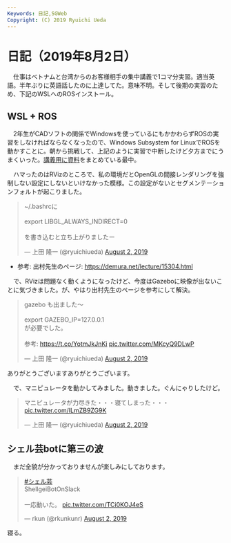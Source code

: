 ```yaml
---
Keywords: 日記,SGWeb
Copyright: (C) 2019 Ryuichi Ueda
---
```


# 日記（2019年8月2日）

　仕事はベトナムと台湾からのお客様相手の集中講義で1コマ分実習。適当英語。半年ぶりに英語話したのに上達してた。意味不明。そして後期の実習のため、下記のWSLへのROSインストール。

## WSL + ROS

　2年生がCADソフトの関係でWindowsを使っているにもかかわらずROSの実習をしなければならなくなったので、Windows Subsystem for LinuxでROSを動かすことに。朝から挑戦して、上記のように実習で中断したけど夕方までにうまくいった。[講義用に資料](https://ryuichiueda.github.io/manipulator_practice_b3/lesson1.html#/1)をまとめている最中。

　ハマったのはRVizのところで、私の環境だとOpenGLの間接レンダリングを強制しない設定にしないといけなかった模様。この設定がないとセグメンテーションフォルトが起こりました。

<blockquote class="twitter-tweet"><p lang="ja" dir="ltr">~/.bashrcに<br><br>export LIBGL_ALWAYS_INDIRECT=0<br><br>を書き込むと立ち上がりましたー</p>&mdash; 上田 隆一 (@ryuichiueda) <a href="https://twitter.com/ryuichiueda/status/1157174673295101952?ref_src=twsrc%5Etfw">August 2, 2019</a></blockquote> <script async src="https://platform.twitter.com/widgets.js" charset="utf-8"></script>

* 参考: 出村先生のページ: https://demura.net/lecture/15304.html

　で、RVizは問題なく動くようになったけど、今度はGazeboに映像が出ないことに気づきました。が、やはり出村先生のページを参考にして解決。

<blockquote class="twitter-tweet"><p lang="ja" dir="ltr">gazebo も出ました〜<br><br>export GAZEBO_IP=127.0.0.1<br>が必要でした。<br><br>参考: <a href="https://t.co/YotmJkJnKi">https://t.co/YotmJkJnKi</a> <a href="https://t.co/MKcyQ9DLwP">pic.twitter.com/MKcyQ9DLwP</a></p>&mdash; 上田 隆一 (@ryuichiueda) <a href="https://twitter.com/ryuichiueda/status/1157192348222156800?ref_src=twsrc%5Etfw">August 2, 2019</a></blockquote> <script async src="https://platform.twitter.com/widgets.js" charset="utf-8"></script>

ありがとうございますありがとうございます。

　で、マニピュレータを動かしてみました。動きました。ぐんにゃりしたけど。

<blockquote class="twitter-tweet"><p lang="ja" dir="ltr">マニピュレータが力尽きた・・・寝てしまった・・・ <a href="https://t.co/ILmZB9ZG9K">pic.twitter.com/ILmZB9ZG9K</a></p>&mdash; 上田 隆一 (@ryuichiueda) <a href="https://twitter.com/ryuichiueda/status/1157195258951680000?ref_src=twsrc%5Etfw">August 2, 2019</a></blockquote> <script async src="https://platform.twitter.com/widgets.js" charset="utf-8"></script>

## シェル芸botに第三の波

　まだ全貌が分かっておりませんが楽しみにしております。

<blockquote class="twitter-tweet" data-partner="tweetdeck"><p lang="ja" dir="ltr"><a href="https://twitter.com/hashtag/%E3%82%B7%E3%82%A7%E3%83%AB%E8%8A%B8?src=hash&amp;ref_src=twsrc%5Etfw">#シェル芸</a><br>ShellgeiBotOnSlack<br><br>一応動いた。 <a href="https://t.co/TCi0KOJ4eS">pic.twitter.com/TCi0KOJ4eS</a></p>&mdash; rkun (@rkunkunr) <a href="https://twitter.com/rkunkunr/status/1157260954565926914?ref_src=twsrc%5Etfw">August 2, 2019</a></blockquote>
<script async src="https://platform.twitter.com/widgets.js" charset="utf-8"></script>


寝る。
